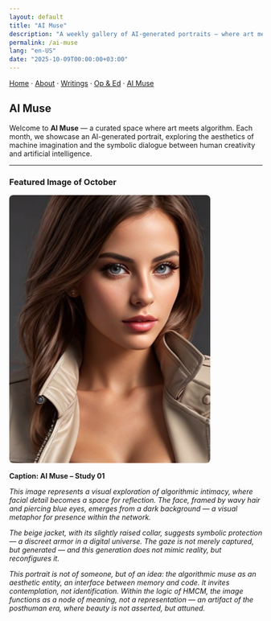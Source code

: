 ```yaml
---
layout: default
title: "AI Muse"
description: "A weekly gallery of AI-generated portraits — where art meets algorithm and imagination becomes visible."
permalink: /ai-muse
lang: "en-US"
date: "2025-10-09T00:00:00+03:00"
---
```


[Home](/) · [About](/about) · [Writings](/writing) · [Op & Ed](/blog) · [AI Muse](/ai-muse)

## AI Muse

Welcome to **AI Muse** — a curated space where art meets algorithm. Each month, we showcase an AI-generated portrait, exploring the aesthetics of machine imagination and the symbolic dialogue between human creativity and artificial intelligence.

---

### Featured Image of October

<img src="/assets/img/AI-Muse-study-01.png" alt="AI Muse" style="width:80%;max-width:400px;height:auto;border-radius:8px;" loading="lazy" decoding="async">

**Caption: AI Muse – Study 01**

*This image represents a visual exploration of algorithmic intimacy, where facial detail becomes a space for reflection. The face, framed by wavy hair and piercing blue eyes, emerges from a dark background — a visual metaphor for presence within the network.*

*The beige jacket, with its slightly raised collar, suggests symbolic protection — a discreet armor in a digital universe. The gaze is not merely captured, but generated — and this generation does not mimic reality, but reconfigures it.*

*This portrait is not of someone, but of an idea: the algorithmic muse as an aesthetic entity, an interface between memory and code. It invites contemplation, not identification. Within the logic of HMCM, the image functions as a node of meaning, not a representation — an artifact of the posthuman era, where beauty is not asserted, but attuned.*
